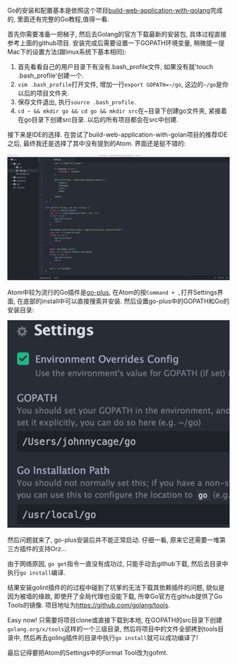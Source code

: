 <p>Go的安装和配置基本是依照这个项目<a href="https://github.com/astaxie/build-web-application-with-golang">build-web-application-with-golang</a>完成的, 里面还有完整的Go教程,值得一看.</p>
<p>首先你需要准备一把梯子, 然后去Golang的官方下载最新的安装包, 具体过程直接参考上面的github项目. 安装完成后需要设置一下GOPATH环境变量, 稍微提一提Mac下的设置方法(跟linux系统下基本相同):</p>
<ol>
<li>首先看看自己的用户目录下有没有.bash_profile文件, 如果没有就&#39;touch .bash_profile&#39;创建一个. </li>
<li><code>vim .bash_profile</code>打开文件, 增加一行<code>export GOPATH=~/go</code>, 这边的<code>~/go</code>是你以后的项目文件夹.</li>
<li>保存文件退出, 执行<code>source .bash_profile</code>.</li>
<li><code>cd ~ &amp;&amp; mkdir go &amp;&amp; cd go &amp;&amp; mkdir src</code>在~目录下创建go文件夹, 紧接着在go目录下创建src目录. 
以后的所有项目都会在src中创建.</li>
</ol>
<p>接下来是IDE的选择. 在尝试了build-web-application-with-golan项目的推荐IDE之后, 最终我还是选择了其中没有提到的Atom. 界面还是挺不错的:</p>
<p><img src="images/go-install-and-ide-building-0.png" alt="&#39;&#39;"></p>
<p>Atom中较为流行的Go插件是<a href="https://github.com/joefitzgerald/go-plus">go-plus</a>, 在Atom的按<code>Command + ,</code>打开Settings界面, 
在底部的install中可以直接搜索并安装. 然后设置go-plus中的GOPATH和Go的安装目录:</p>
<p><img src="images/go-install-and-ide-building-1.png" alt="&#39;&#39;"></p>
<p>然后问题就来了, go-plus安装后并不能正常启动. 仔细一看, 原来它还需要一堆第三方插件的支持Orz...</p>
<p>由于网络原因, <code>go get</code>指令一直没有成功过, 只能手动去github下载, 然后去目录中执行<code>go install</code>编译.</p>
<p>结果安装golint插件的的过程中碰到了坑爹的无法下载其依赖插件的问题, 貌似是因为被墙的缘故, 即使开了全局代理也没能下载, 所幸Go官方在github提供了Go Tools的镜像.
项目地址为<a href="https://github.com/golang/tools">https://github.com/golang/tools</a>.</p>
<p>Easy now! 只需要将项目clone或直接下载到本地, 在GOPATH的src目录下创建<code>golang.org/x/tools</code>这样的一个三级目录, 然后将项目中的文件全部拷到tools目录中, 
然后再去goling插件的目录中执行<code>go install</code>就可以成功编译了!</p>
<p>最后记得要把Atom的Settings中的Format Tool改为gofmt.</p>
